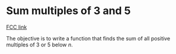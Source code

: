 # Sum multiples of 3 and 5

[FCC link](https://www.freecodecamp.org/learn/coding-interview-prep/rosetta-code/sum-multiples-of-3-and-5)

The objective is to write a function that finds the sum of all positive
multiples of 3 or 5 below _n_.
